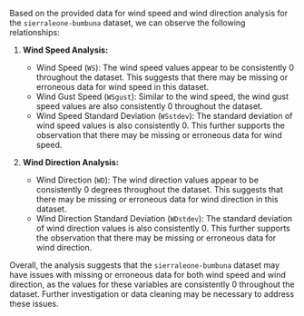 Based on the provided data for wind speed and wind direction analysis for the `sierraleone-bumbuna` dataset, we can observe the following relationships:

1. **Wind Speed Analysis:**
   - Wind Speed (`WS`): The wind speed values appear to be consistently 0 throughout the dataset. This suggests that there may be missing or erroneous data for wind speed in this dataset.
   - Wind Gust Speed (`WSgust`): Similar to the wind speed, the wind gust speed values are also consistently 0 throughout the dataset.
   - Wind Speed Standard Deviation (`WSstdev`): The standard deviation of wind speed values is also consistently 0. This further supports the observation that there may be missing or erroneous data for wind speed.

2. **Wind Direction Analysis:**
   - Wind Direction (`WD`): The wind direction values appear to be consistently 0 degrees throughout the dataset. This suggests that there may be missing or erroneous data for wind direction in this dataset.
   - Wind Direction Standard Deviation (`WDstdev`): The standard deviation of wind direction values is also consistently 0. This further supports the observation that there may be missing or erroneous data for wind direction.

Overall, the analysis suggests that the `sierraleone-bumbuna` dataset may have issues with missing or erroneous data for both wind speed and wind direction, as the values for these variables are consistently 0 throughout the dataset. Further investigation or data cleaning may be necessary to address these issues.
